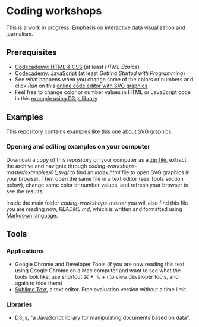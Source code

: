 # Coding workshops

This is a work in progress. Emphasis on interactive data visualization and journalism.

## Prerequisites

- [Codecademy: HTML & CSS](https://www.codecademy.com/en/tracks/web) (at least *HTML Basics*)
- [Codecademy: JavaScript](https://www.codecademy.com/en/tracks/javascript) (at least *Getting Started with Programming*)
- See what happens when you change some of the colors or numbers and click *Run* on this [online code editor with SVG graphics](http://jsfiddle.net/g8opryxy/)
- Feel free to change color or number values in HTML or JavaScript code in this [example using D3.js library](http://jsfiddle.net/toqu5f52/)

## Examples

This repository contains [examples](./examples) like [this one about SVG graphics](./examples/01_svg).

### Opening and editing examples on your computer

Download a copy of this repository on your computer as a [zip file](https://github.com/vjuutilainen/coding-workshops/archive/master.zip), extract the archive and navigate through *coding-workshops-master/examples/01_svg/* to find an *index.html* file to open SVG graphics in your browser. Then open the same file in a text editor (see Tools section below), change some color or number values, and refresh your browser to see the results.

Inside the main folder *coding-workshops-master* you will also find this file you are reading now, *README.md*, which is written and formatted using [Markdown language](https://en.wikipedia.org/wiki/Markdown).

## Tools

### Applications

- Google Chrome and Developer Tools (if you are now reading this text using Google Chrome on a Mac computer and want to see what the tools look like, use shortcut ⌘ + ⌥ + i to view developer tools, and again to hide them)
- [Sublime Text](http://www.sublimetext.com/), a text editor. Free evaluation version without a time limit.

### Libraries

- [D3.js](http://d3js.org/), "a JavaScript library for manipulating documents based on data".